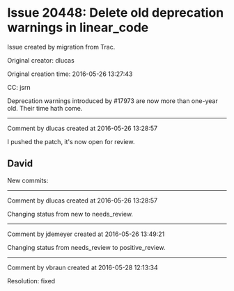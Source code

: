 # Issue 20448: Delete old deprecation warnings in linear_code

Issue created by migration from Trac.

Original creator: dlucas

Original creation time: 2016-05-26 13:27:43

CC:  jsrn

Deprecation warnings introduced by #17973 are now more than one-year old.
Their time hath come.


---

Comment by dlucas created at 2016-05-26 13:28:57

I pushed the patch, it's now open for review.

David
----
New commits:


---

Comment by dlucas created at 2016-05-26 13:28:57

Changing status from new to needs_review.


---

Comment by jdemeyer created at 2016-05-26 13:49:21

Changing status from needs_review to positive_review.


---

Comment by vbraun created at 2016-05-28 12:13:34

Resolution: fixed
